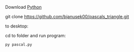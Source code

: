 Download [Python](https://www.python.org/)

git clone https://github.com/bjanusek00/pascals_triangle.git

to desktop:

cd to folder and run program: 

```
py pascal.py

```
